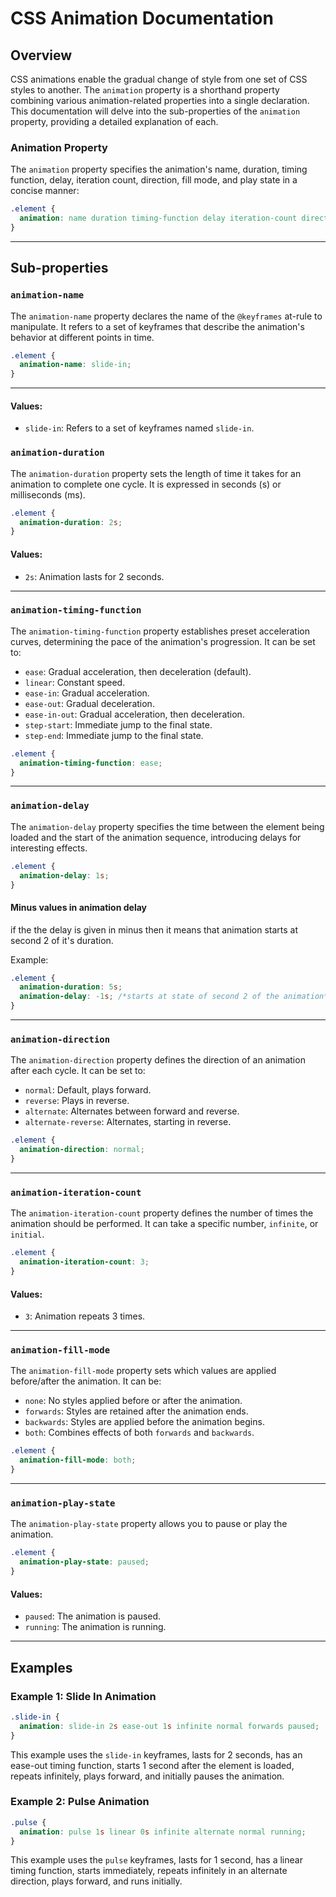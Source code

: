 # CSS Animation Documentation

## Overview

CSS animations enable the gradual change of style from one set of CSS styles to another. The `animation` property is a shorthand property combining various animation-related properties into a single declaration. This documentation will delve into the sub-properties of the `animation` property, providing a detailed explanation of each.

### Animation Property

The `animation` property specifies the animation's name, duration, timing function, delay, iteration count, direction, fill mode, and play state in a concise manner:

```css
.element {
  animation: name duration timing-function delay iteration-count direction fill-mode play-state;
}
```

----

## Sub-properties

### `animation-name`

The `animation-name` property declares the name of the `@keyframes` at-rule to manipulate. It refers to a set of keyframes that describe the animation's behavior at different points in time.

```css
.element {
  animation-name: slide-in;
}
```

----

#### Values:

- `slide-in`: Refers to a set of keyframes named `slide-in`.

### `animation-duration`

The `animation-duration` property sets the length of time it takes for an animation to complete one cycle. It is expressed in seconds (s) or milliseconds (ms).

```css
.element {
  animation-duration: 2s;
}
```

#### Values:

- `2s`: Animation lasts for 2 seconds.

---

### `animation-timing-function`

The `animation-timing-function` property establishes preset acceleration curves, determining the pace of the animation's progression. It can be set to:

- `ease`: Gradual acceleration, then deceleration (default).
- `linear`: Constant speed.
- `ease-in`: Gradual acceleration.
- `ease-out`: Gradual deceleration.
- `ease-in-out`: Gradual acceleration, then deceleration.
- `step-start`: Immediate jump to the final state.
- `step-end`: Immediate jump to the final state.

```css
.element {
  animation-timing-function: ease;
}
```

----

### `animation-delay`

The `animation-delay` property specifies the time between the element being loaded and the start of the animation sequence, introducing delays for interesting effects.

```css
.element {
  animation-delay: 1s;
}
```

#### Minus values in animation delay

if the the delay is given in minus then it means that animation starts at second 2 of it's duration.

Example:

```css
.element {
  animation-duration: 5s;
  animation-delay: -1s; /*starts at state of second 2 of the animation*/
}
```

----

### `animation-direction`

The `animation-direction` property defines the direction of an animation after each cycle. It can be set to:

- `normal`: Default, plays forward.
- `reverse`: Plays in reverse.
- `alternate`: Alternates between forward and reverse.
- `alternate-reverse`: Alternates, starting in reverse.

```css
.element {
  animation-direction: normal;
}
```

---

### `animation-iteration-count`

The `animation-iteration-count` property defines the number of times the animation should be performed. It can take a specific number, `infinite`, or `initial`.

```css
.element {
  animation-iteration-count: 3;
}
```

#### Values:

- `3`: Animation repeats 3 times.

---

### `animation-fill-mode`

The `animation-fill-mode` property sets which values are applied before/after the animation. It can be:

- `none`: No styles applied before or after the animation.
- `forwards`: Styles are retained after the animation ends.
- `backwards`: Styles are applied before the animation begins.
- `both`: Combines effects of both `forwards` and `backwards`.

```css
.element {
  animation-fill-mode: both;
}
```

---

### `animation-play-state`

The `animation-play-state` property allows you to pause or play the animation.

```css
.element {
  animation-play-state: paused;
}
```

#### Values:

- `paused`: The animation is paused.
- `running`: The animation is running.

---

## Examples

### Example 1: Slide In Animation

```css
.slide-in {
  animation: slide-in 2s ease-out 1s infinite normal forwards paused;
}
```

This example uses the `slide-in` keyframes, lasts for 2 seconds, has an ease-out timing function, starts 1 second after the element is loaded, repeats infinitely, plays forward, and initially pauses the animation.

### Example 2: Pulse Animation

```css
.pulse {
  animation: pulse 1s linear 0s infinite alternate normal running;
}
```

This example uses the `pulse` keyframes, lasts for 1 second, has a linear timing function, starts immediately, repeats infinitely in an alternate direction, plays forward, and runs initially.
